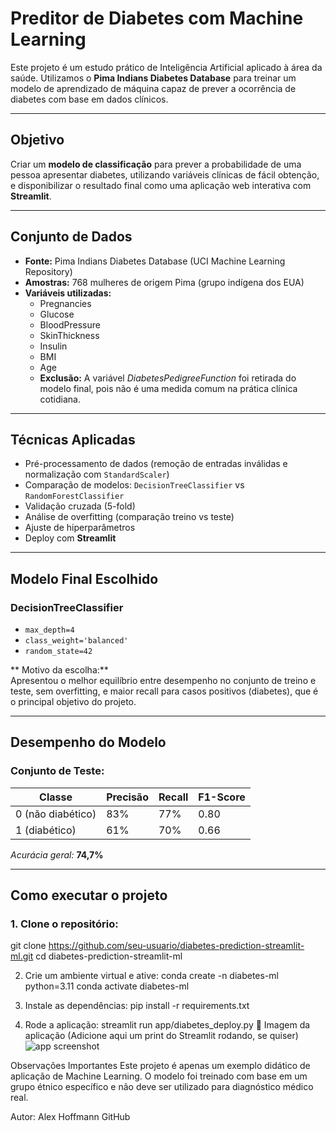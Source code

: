 # Preditor de Diabetes com Machine Learning

Este projeto é um estudo prático de Inteligência Artificial aplicado à área da saúde. Utilizamos o **Pima Indians Diabetes Database** para treinar um modelo de aprendizado de máquina capaz de prever a ocorrência de diabetes com base em dados clínicos.

---

## Objetivo

Criar um **modelo de classificação** para prever a probabilidade de uma pessoa apresentar diabetes, utilizando variáveis clínicas de fácil obtenção, e disponibilizar o resultado final como uma aplicação web interativa com **Streamlit**.

---

## Conjunto de Dados

- **Fonte:** Pima Indians Diabetes Database (UCI Machine Learning Repository)
- **Amostras:** 768 mulheres de origem Pima (grupo indígena dos EUA)
- **Variáveis utilizadas:**
  - Pregnancies
  - Glucose
  - BloodPressure
  - SkinThickness
  - Insulin
  - BMI
  - Age
  - **Exclusão:** A variável *DiabetesPedigreeFunction* foi retirada do modelo final, pois não é uma medida comum na prática clínica cotidiana.

---

## Técnicas Aplicadas

- Pré-processamento de dados (remoção de entradas inválidas e normalização com `StandardScaler`)
- Comparação de modelos: `DecisionTreeClassifier` vs `RandomForestClassifier`
- Validação cruzada (5-fold)
- Análise de overfitting (comparação treino vs teste)
- Ajuste de hiperparâmetros
- Deploy com **Streamlit**

---

## Modelo Final Escolhido

### DecisionTreeClassifier
- `max_depth=4`
- `class_weight='balanced'`
- `random_state=42`

** Motivo da escolha:**  
Apresentou o melhor equilíbrio entre desempenho no conjunto de treino e teste, sem overfitting, e maior recall para casos positivos (diabetes), que é o principal objetivo do projeto.

---

## Desempenho do Modelo

### Conjunto de Teste:

| Classe | Precisão | Recall | F1-Score |
|--------|----------|--------|----------|
| 0 (não diabético) | 83% | 77% | 0.80 |
| 1 (diabético)     | 61% | 70% | 0.66 |

*Acurácia geral:* **74,7%**

---

## Como executar o projeto

### 1. Clone o repositório:
git clone https://github.com/seu-usuario/diabetes-prediction-streamlit-ml.git
cd diabetes-prediction-streamlit-ml

2. Crie um ambiente virtual e ative:
conda create -n diabetes-ml python=3.11
conda activate diabetes-ml

3. Instale as dependências:
pip install -r requirements.txt

4. Rode a aplicação:
streamlit run app/diabetes_deploy.py
📸 Imagem da aplicação
(Adicione aqui um print do Streamlit rodando, se quiser)
![app screenshot](app_screenshot.png)

Observações Importantes
Este projeto é apenas um exemplo didático de aplicação de Machine Learning.
O modelo foi treinado com base em um grupo étnico específico e não deve ser utilizado para diagnóstico médico real.

Autor:
Alex Hoffmann
GitHub